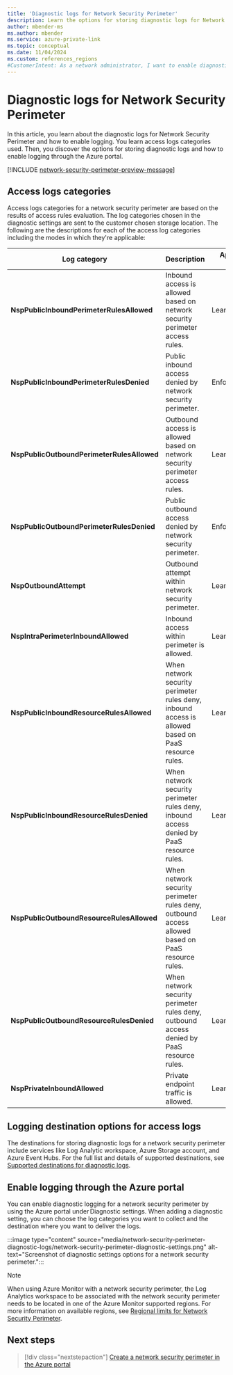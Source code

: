 ```yaml
---
title: 'Diagnostic logs for Network Security Perimeter'
description: Learn the options for storing diagnostic logs for Network Security Perimeter and how to enable logging through the Azure portal.
author: mbender-ms
ms.author: mbender
ms.service: azure-private-link
ms.topic: conceptual
ms.date: 11/04/2024
ms.custom: references_regions
#CustomerIntent: As a network administrator, I want to enable diagnostic logging for Network Security Perimeter, so that I can monitor and analyze the network traffic to and from my resources.
---
```


# Diagnostic logs for Network Security Perimeter

In this article, you learn about the diagnostic logs for Network Security Perimeter and how to enable logging. You learn access logs categories used. Then, you discover the options for storing diagnostic logs and how to enable logging through the Azure portal.

[!INCLUDE [network-security-perimeter-preview-message](../../includes/network-security-perimeter-preview-message.md)]

## Access logs categories

Access logs categories for a network security perimeter are based on the results of access rules evaluation. The log categories chosen in the diagnostic settings are sent to the customer chosen storage location. The following are the descriptions for each of the access log categories including the modes in which they're applicable:

| **Log category** | **Description** | **Applicable to Modes** |
| --- | --- | --- |
| **NspPublicInboundPerimeterRulesAllowed** | Inbound access is allowed based on network security perimeter access rules. | Learning/Enforced |
| **NspPublicInboundPerimeterRulesDenied** | Public inbound access denied by network security perimeter. | Enforced |
| **NspPublicOutboundPerimeterRulesAllowed** | Outbound access is allowed based on network security perimeter access rules. | Learning/Enforced |
| **NspPublicOutboundPerimeterRulesDenied** | Public outbound access denied by network security perimeter. | Enforced |
| **NspOutboundAttempt** | Outbound attempt within network security perimeter. | Learning/Enforced |
| **NspIntraPerimeterInboundAllowed** | Inbound access within perimeter is allowed. | Learning/Enforced |
| **NspPublicInboundResourceRulesAllowed** | When network security perimeter rules deny, inbound access is allowed based on PaaS resource rules. | Learning |
| **NspPublicInboundResourceRulesDenied** | When network security perimeter rules deny, inbound access denied by PaaS resource rules. | Learning |
| **NspPublicOutboundResourceRulesAllowed** | When network security perimeter rules deny, outbound access allowed based on PaaS resource rules. | Learning |
| **NspPublicOutboundResourceRulesDenied** | When network security perimeter rules deny, outbound access denied by PaaS resource rules. | Learning |
| **NspPrivateInboundAllowed** | Private endpoint traffic is allowed. | Learning/Enforced |

## Logging destination options for access logs  

The destinations for storing diagnostic logs for a network security perimeter include services like Log Analytic workspace, Azure Storage account, and Azure Event Hubs. For the full list and details of supported destinations, see [Supported destinations for diagnostic logs](/azure/azure-monitor/essentials/diagnostic-settings).

## Enable logging through the Azure portal

You can enable diagnostic logging for a network security perimeter by using the Azure portal under Diagnostic settings. When adding a diagnostic setting, you can choose the log categories you want to collect and the destination where you want to deliver the logs.

:::image type="content" source="media/network-security-perimeter-diagnostic-logs/network-security-perimeter-diagnostic-settings.png" alt-text="Screenshot of diagnostic settings options for a network security perimeter.":::

> [!NOTE]
> When using Azure Monitor with a network security perimeter, the Log Analytics workspace to be associated with the network security perimeter needs to be located in one of the Azure Monitor supported regions. For more information on available regions, see [Regional limits for Network Security Perimeter](./network-security-perimeter-concepts.md#regional-limitations).

## Next steps

> [!div class="nextstepaction"]
> [Create a network security perimeter in the Azure portal](./network-security-perimeter-diagnostic-logs.md)